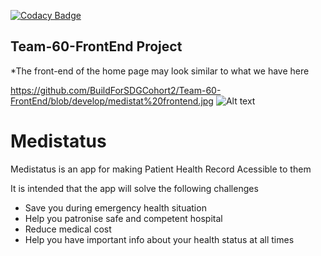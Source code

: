 [![Codacy Badge](https://api.codacy.com/project/badge/Grade/6599844a0ff64f61b66fcb5ee6e2f5ea)](https://app.codacy.com/gh/BuildForSDGCohort2/Team-60-FrontEnd?utm_source=github.com&utm_medium=referral&utm_content=BuildForSDGCohort2/Team-60-FrontEnd&utm_campaign=Badge_Grade_Settings)


## Team-60-FrontEnd Project

*The front-end of the home page may look similar to what we have here

https://github.com/BuildForSDGCohort2/Team-60-FrontEnd/blob/develop/medistat%20frontend.jpg
![Alt text](/BuildForSDGCohort2/Team-60-FrontEnd/blob/develop/medistat%20frontend.jpg?raw=true "FrontEnd Design")

# **Medistatus**


Medistatus is an app for making Patient Health Record Acessible to them

It is intended that the app will solve the following challenges
*  Save you during emergency health situation
*  Help you patronise safe and competent hospital
*  Reduce medical cost
*  Help you have important info about your health status at all times

